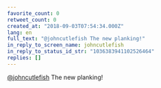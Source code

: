 ```yaml
---
favorite_count: 0
retweet_count: 0
created_at: "2018-09-03T07:54:34.000Z"
lang: en
full_text: "@johncutlefish The new planking!"
in_reply_to_screen_name: johncutlefish
in_reply_to_status_id_str: "1036383941102526464"
replies: []
---
```


[@johncutlefish](https://twitter.com/johncutlefish) The new planking!
